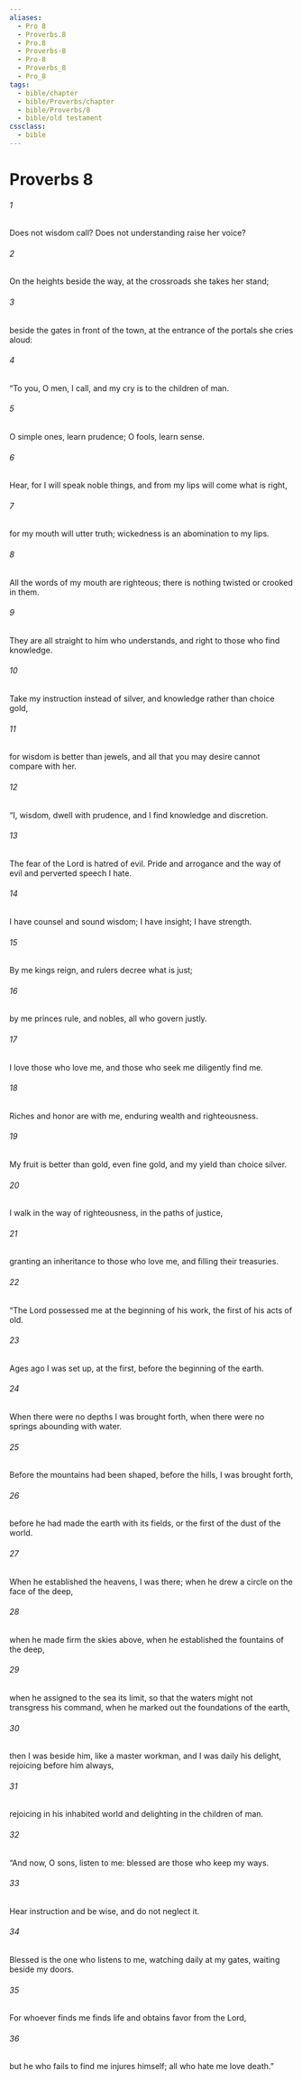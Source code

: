 ```yaml
---
aliases:
  - Pro 8
  - Proverbs.8
  - Pro.8
  - Proverbs-8
  - Pro-8
  - Proverbs_8
  - Pro_8
tags:
  - bible/chapter
  - bible/Proverbs/chapter
  - bible/Proverbs/8
  - bible/old testament
cssclass:
  - bible
---
```


# Proverbs 8

###### 1
Does not wisdom call? Does not understanding raise her voice?
###### 2
On the heights beside the way, at the crossroads she takes her stand;
###### 3
beside the gates in front of the town, at the entrance of the portals she cries aloud:
###### 4
“To you, O men, I call, and my cry is to the children of man.
###### 5
O simple ones, learn prudence; O fools, learn sense.
###### 6
Hear, for I will speak noble things, and from my lips will come what is right,
###### 7
for my mouth will utter truth; wickedness is an abomination to my lips.
###### 8
All the words of my mouth are righteous; there is nothing twisted or crooked in them.
###### 9
They are all straight to him who understands, and right to those who find knowledge.
###### 10
Take my instruction instead of silver, and knowledge rather than choice gold,
###### 11
for wisdom is better than jewels, and all that you may desire cannot compare with her.
###### 12
“I, wisdom, dwell with prudence, and I find knowledge and discretion.
###### 13
The fear of the Lord is hatred of evil.   Pride and arrogance and the way of evil and perverted speech I hate.
###### 14
I have counsel and sound wisdom; I have insight; I have strength.
###### 15
By me kings reign, and rulers decree what is just;
###### 16
by me princes rule, and nobles, all who govern justly.
###### 17
I love those who love me, and those who seek me diligently find me.
###### 18
Riches and honor are with me,   enduring wealth and righteousness.
###### 19
My fruit is better than gold, even fine gold, and my yield than choice silver.
###### 20
I walk in the way of righteousness, in the paths of justice,
###### 21
granting an inheritance to those who love me, and filling their treasuries.
###### 22
“The Lord  possessed me at the beginning of his work, the first of his acts of old.
###### 23
Ages ago I was set up, at the first, before the beginning of the earth.
###### 24
When there were no depths I was brought forth, when there were no springs abounding with water.
###### 25
Before the mountains had been shaped,   before the hills, I was brought forth,
###### 26
before he had made the earth with its fields, or the first of the dust of the world.
###### 27
When he established the heavens, I was there; when he drew a circle on the face of the deep,
###### 28
when he made firm the skies above, when he established the fountains of the deep,
###### 29
when he assigned to the sea its limit, so that the waters might not transgress his command, when he marked out the foundations of the earth,
###### 30
then I was beside him, like a master workman, and I was daily his  delight, rejoicing before him always,
###### 31
rejoicing in his inhabited world and delighting in the children of man.
###### 32
“And now, O sons, listen to me:   blessed are those who keep my ways.
###### 33
Hear instruction and be wise, and do not neglect it.
###### 34
Blessed is the one who listens to me, watching daily at my gates, waiting beside my doors.
###### 35
For whoever finds me finds life and obtains favor from the Lord,
###### 36
but he who fails to find me injures himself; all who hate me love death.”


